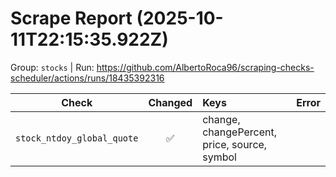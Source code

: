 # Scrape Report (2025-10-11T22:15:35.922Z)

Group: `stocks`  |  Run: https://github.com/AlbertoRoca96/scraping-checks-scheduler/actions/runs/18435392316

| Check | Changed | Keys | Error |
|---|:---:|:--|:--|
| `stock_ntdoy_global_quote` | ✅ | change, changePercent, price, source, symbol |  |
